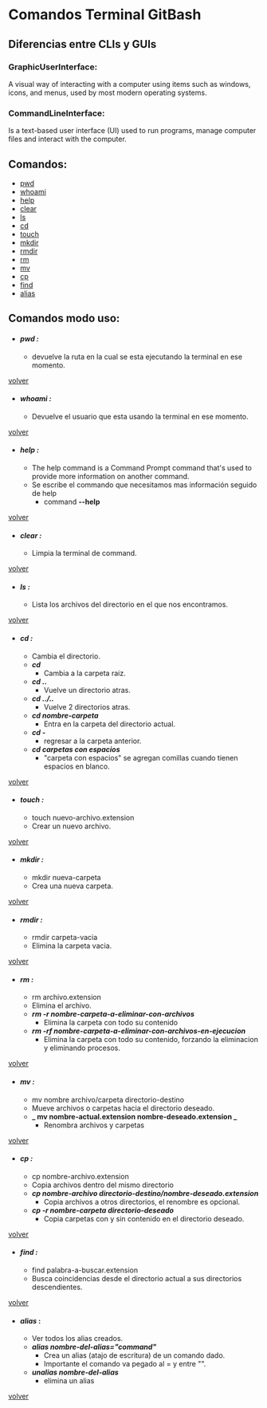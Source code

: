# Comandos Terminal GitBash

## Diferencias entre CLIs y GUIs

### GraphicUserInterface:

A visual way of interacting with a computer using items such as windows, icons, and menus, used by most modern operating systems.

### CommandLineInterface:

Is a text-based user interface (UI) used to run programs, manage computer files and interact with the computer.

## Comandos:

- [pwd](#pwd)
- [whoami](#whoami)
- [help](#help)
- [clear](#clear)
- [ls](#ls)
- [cd](#cd)
- [touch](#touch)
- [mkdir](#mkdir)
- [rmdir](#rmdir)
- [rm](#rm)
- [mv](#mv)
- [cp](#cp)
- [find](#find)
- [alias](#alias)

## Comandos modo uso:

- #### **_pwd :_**
  - devuelve la ruta en la cual se esta ejecutando la terminal en ese momento.

[volver](#comandos)

- #### **_whoami :_**

  - Devuelve el usuario que esta usando la terminal en ese momento.

[volver](#comandos)

- #### **_help :_**
  - The help command is a Command Prompt command that's used to provide more information on another command.
  - Se escribe el commando que necesitamos mas información seguido de help
    - command **--help**

[volver](#comandos)

- #### **_clear :_**
  - Limpia la terminal de command.

[volver](#comandos)

- #### **_ls :_**
  - Lista los archivos del directorio en el que nos encontramos.

[volver](#comandos)

- #### **_cd :_**
  - Cambia el directorio.
  - **_cd_**
    - Cambia a la carpeta raiz.
  - **_cd .._**
    - Vuelve un directorio atras.
  - **_cd ../.._**
    - Vuelve 2 directorios atras.
  - **_cd nombre-carpeta_**
    - Entra en la carpeta del directorio actual.
  - **_cd -_**
    - regresar a la carpeta anterior.
  - **_cd carpetas con espacios_**
    - "carpeta con espacios" se agregan comillas cuando tienen espacios en blanco.

[volver](#comandos)

- #### **_touch :_**
  - touch nuevo-archivo.extension
  - Crear un nuevo archivo.

[volver](#comandos)

- #### **_mkdir :_**
  - mkdir nueva-carpeta
  - Crea una nueva carpeta.

[volver](#comandos)

- #### **_rmdir :_**
  - rmdir carpeta-vacia
  - Elimina la carpeta vacia.

[volver](#comandos)

- #### **_rm :_**
  - rm archivo.extension
  - Elimina el archivo.
  - **_rm -r nombre-carpeta-a-eliminar-con-archivos_**
    - Elimina la carpeta con todo su contenido
  - **_rm -rf nombre-carpeta-a-eliminar-con-archivos-en-ejecucion_**
    - Elimina la carpeta con todo su contenido, forzando la eliminacion y eliminando procesos.

[volver](#comandos)

- #### **_mv :_**
  - mv nombre archivo/carpeta directorio-destino
  - Mueve archivos o carpetas hacia el directorio deseado.
  - **_ mv nombre-actual.extension nombre-deseado.extension _**
    - Renombra archivos y carpetas

[volver](#comandos)

- #### **_cp :_**
  - cp nombre-archivo.extension
  - Copia archivos dentro del mismo directorio
  - **_cp nombre-archivo directorio-destino/nombre-deseado.extension_**
    - Copia archivos a otros directorios, el renombre es opcional.
  - **_cp -r nombre-carpeta directorio-deseado_**
    - Copia carpetas con y sin contenido en el directorio deseado.

[volver](#comandos)

- #### **_find :_**
  - find palabra-a-buscar.extension
  - Busca coincidencias desde el directorio actual a sus directorios descendientes.

[volver](#comandos)

- #### **_alias_ :**
  - Ver todos los alias creados.
  - **_alias nombre-del-alias="command"_**
    - Crea un alias (atajo de escritura) de un comando dado.
    - Importante el comando va pegado al = y entre "".
  - **_unalias nombre-del-alias_**
    - elimina un alias

[volver](#comandos)
